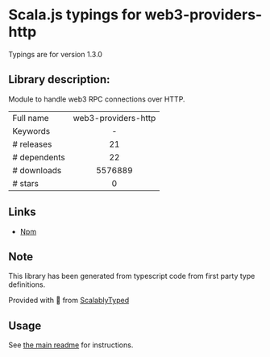 
# Scala.js typings for web3-providers-http

Typings are for version 1.3.0

## Library description:
Module to handle web3 RPC connections over HTTP.

|                    |                 |
| ------------------ | :-------------: |
| Full name          | web3-providers-http |
| Keywords           | - |
| # releases         | 21 |
| # dependents       | 22 |
| # downloads        | 5576889 |
| # stars            | 0 |

## Links
- [Npm](https://www.npmjs.com/package/web3-providers-http)
    


## Note
This library has been generated from typescript code from first party type definitions.

Provided with :purple_heart: from [ScalablyTyped](https://github.com/oyvindberg/ScalablyTyped)

## Usage
See [the main readme](../../readme.md) for instructions.


